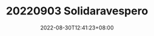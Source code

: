 ---
title: "20220903 Solidaravespero"
date: 2022-08-30T12:41:23+08:00
draft: true
archive: false
event_date: "30.08.2022"
event_time: "12:41"
cover: 
    image: /evento/20220903-solidaravespero.jpg
---